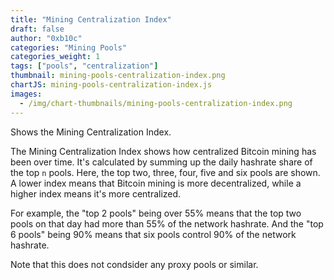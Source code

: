 ```yaml
---
title: "Mining Centralization Index"
draft: false
author: "0xb10c"
categories: "Mining Pools"
categories_weight: 1
tags: ["pools", "centralization"]
thumbnail: mining-pools-centralization-index.png
chartJS: mining-pools-centralization-index.js
images:
  - /img/chart-thumbnails/mining-pools-centralization-index.png
---
```


Shows the Mining Centralization Index.

<!--more-->

The Mining Centralization Index shows how centralized Bitcoin mining has been over time.
It's calculated by summing up the daily hashrate share of the top `n` pools. Here, the top
two, three, four, five and six pools are shown. A lower index means that Bitcoin mining is
more decentralized, while a higher index means it's more centralized.

For example, the "top 2 pools" being over 55% means that the top two pools on that day had
more than 55% of the network hashrate. And the "top 6 pools" being 90% means that six pools
control 90% of the network hashrate.

Note that this does not condsider any proxy pools or similar.
